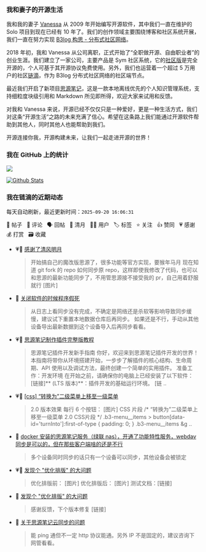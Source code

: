 ### 我和妻子的开源生活

我和我的妻子 [Vanessa](https://github.com/Vanessa219) 从 2009 年开始编写开源软件，其中我们一直在维护的 Solo 项目到现在已经有 10 年了。我们的创作领域主要围绕博客和社区系统开展，我们一直在努力实现 [B3log 构思 - 分布式社区网络](https://ld246.com/article/1546941897596)。

2018 年初，我和 Vanessa 从公司离职，正式开始了“全职做开源、自由职业者”的创业生涯。我们建立了一家公司，主要产品是 Sym 社区系统，它的[社区版](https://github.com/88250/symphony)是完全开源的，个人可基于其开源协议免费使用。另外，我们也运营着一个超过 5 万用户的社区[链滴](https://ld246.com)，作为 B3log 分布式社区网络的社区端节点。

最近我们开启了新项目[思源笔记](https://github.com/siyuan-note/siyuan)，这是一款本地离线优先的个人知识管理系统，支持细粒度块级引用和 Markdown 所见即所得，欢迎大家来试用和反馈。

对我和 Vanessa 来说，开源已经不仅仅只是一种爱好，更是一种生活方式，我们对这条“开源生活”之路的未来充满了信心。希望在这条路上我们能通过开源软件帮助到其他人，同时其他人也能帮助到我们。

开源连接你我，开源构建未来，让我们一起走进开源的世界！

### 我在 GitHub 上的统计

<a title="Hits" target="_blank" href="https://github.com/88250/88250"><img src="https://hits.b3log.org/88250/88250.svg"></a>

[![Github Stats](https://github-readme-stats.vercel.app/api?username=88250&theme=tokyonight&show_icons=true)](https://github.com/88250)

<!--events start -->

### 我在链滴的近期动态

每天自动刷新，最近更新时间：`2025-09-20 16:06:31`

📝 帖子 &nbsp; 💬 评论 &nbsp; 🗣 回帖 &nbsp; 🌙 清月 &nbsp; 👨‍💻 用户 &nbsp; 🏷️ 标签 &nbsp; ⭐️ 关注 &nbsp; 👍 赞同 &nbsp; 💗 感谢 &nbsp; 💰 打赏 &nbsp; 🗃 收藏

* 💗🌙 [感谢了清风明月](https://ld246.com/member/Achuan-2/breezemoons/1758253079064)

  > 开始搞自己的魔改版思源了，很多功能等官方实现，要猴年马月 现在知道 git fork 的 repo 如何同步原 repo，这样即使我修改了代码，也可以和思源的最新功能同步了，不用管思源接不接受我的 pr，自己用着舒服就行 [图片]
* 💬 [关闭软件的时候程序假死](https://ld246.com/article/1758028692403/comment/1758272093634#comments)

  > 从日志上看同步没有完成，不确定是网络还是杀软等影响导致同步缓慢，建议试下重置本地数据仓库后再同步。 如果还是不行，手动从其他设备导出最新数据到这个设备导入后再同步看看。
* 💗📝 [思源笔记制作插件完整版教程](https://ld246.com/article/1758208505655)

  > 思源笔记插件开发新手指南 你好，欢迎来到思源笔记插件开发的世界！本指南将带你从环境搭建开始，一步步了解插件的核心结构、生命周期、API 使用以及调试方法，最终创建一个简单的实用插件。 准备工作：开发环境 在开始之前，请确保你的电脑上已经安装了以下软件： [链接]** (LTS 版本)**：插件开发的基础运行环境。 [链 ..
* 💗📝 [[css] “转换为”二级菜单上移至一级菜单](https://ld246.com/article/1750413128094)

  > 2.0 版本效果 每行 6 个按钮： [图片] CSS 片段 /* “转换为”二级菜单上移至一级菜单 2.0 CSS片段 */ .b3-menu__items &gt; button[data-id='turnInto']:first-of-type { padding: 0; } .b3-menu__items &g ..
* 💬 [docker 安装的思源笔记服务（绿联 nas），开通了功能特性服务，webdav 同步是可以的，但在那些客户端啥的还是不行](https://ld246.com/article/1757942435583/comment/1757943839665#comments)

  > 多个设备同时同步的话只有一个设备可以同步，其他设备会被锁定
* 💗📝 [发现个 "优化排版" 的大问题](https://ld246.com/article/1757732662432)

  > 优化排版前： [图片] 优化排版后： [图片] 测试文档：[链接]
* 💬 [发现个 "优化排版" 的大问题](https://ld246.com/article/1757732662432/comment/1757735853704#comments)

  > 感谢反馈，下个版本修复 [链接]
* 💬 [关于思源笔记云同步的问题](https://ld246.com/article/1757648063742/comment/1757734720637#comments)

  > 能 ping 通但不一定 http 协议能通。另外 IP 不是固定的，建议咨询下网管看看。


<!--events end -->
